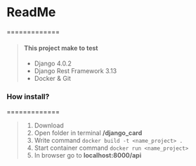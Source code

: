 # ReadMe
=============

> #### This project make to test 
> 
>
> - Django 4.0.2
> - Django Rest Framework 3.13
> - Docker & Git
> 

### How install? 
=============

> 1. Download
> 2. Open folder in terminal **/django_card**
> 3. Write command `docker build -t <name_project> .`
> 4. Start container command `docker run <name_project>`
> 5. In browser go to **localhost:8000/api**
> 
